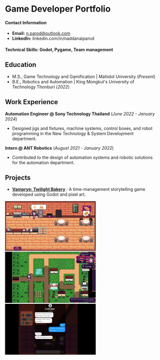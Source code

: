 # Game Developer Portfolio

#### **Contact Information**  
- **Email:** n.parod@outlook.com  
- **LinkedIn:** linkedin.com/in/naddanaiparod  

#### Technical Skills: Godot, Pygame, Team management 

## Education
- M.S., Game Technology and Gamification | Mahidol University (_Present_)  
- B.E., Robotics and Automation | King Mongkut's University of Technology Thonburi (_2022_)

## Work Experience

**Automation Engineer @ Sony Technology Thailand** (_June 2022 - January 2024_)
- Designed jigs and fixtures, machine systems, control boxes, and robot programming in the New Technology & System Development department.

**Intern @ ANT Robotics** (_August 2021 - January 2022_) 
- Contributed to the design of automation systems and robotic solutions for the automation department.

## Projects
- [**Vamprye: Twilight Bakery**](https://kanomwan.itch.io/vamprye) : A time-management storytelling game developed using Godot and pixel art.
  
![gameshot01](/Assets/gameshot_01.png)
![gameshot01](/Assets/gameshot_02.png) 
![gameshot01](/Assets/gameshot_03.png)


